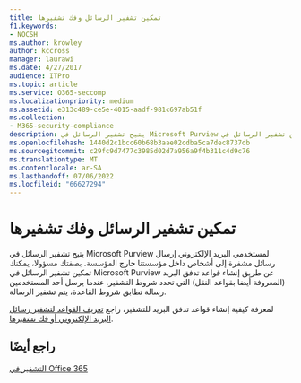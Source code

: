```yaml
---
title: تمكين تشفير الرسائل وفك تشفيرها
f1.keywords:
- NOCSH
ms.author: krowley
author: kccross
manager: laurawi
ms.date: 4/27/2017
audience: ITPro
ms.topic: article
ms.service: O365-seccomp
ms.localizationpriority: medium
ms.assetid: e313c489-ce5e-4015-aadf-981c697ab51f
ms.collection:
- M365-security-compliance
description: يتيح تشفير الرسائل في Microsoft Purview لمستخدمي البريد الإلكتروني إرسال رسائل مشفرة إلى أشخاص داخل مؤسستنا خارج المؤسسة. بصفتك مسؤولا، يمكنك تمكين تشفير الرسائل في Microsoft Purview عن طريق إنشاء قواعد تدفق البريد (المعروفة أيضا بقواعد النقل) التي تحدد شروط التشفير.
ms.openlocfilehash: 1440d2c1bcc60b68b3aae02cdba5ca7dec8737db
ms.sourcegitcommit: c29fc9d7477c3985d02d7a956a9f4b311c4d9c76
ms.translationtype: MT
ms.contentlocale: ar-SA
ms.lasthandoff: 07/06/2022
ms.locfileid: "66627294"
---
```

# <a name="enable-message-encryption-and-decryption"></a>تمكين تشفير الرسائل وفك تشفيرها

يتيح تشفير الرسائل في Microsoft Purview لمستخدمي البريد الإلكتروني إرسال رسائل مشفرة إلى أشخاص داخل مؤسستنا خارج المؤسسة. بصفتك مسؤولا، يمكنك تمكين تشفير الرسائل في Microsoft Purview عن طريق إنشاء قواعد تدفق البريد (المعروفة أيضا بقواعد النقل) التي تحدد شروط التشفير. عندما يرسل أحد المستخدمين رسالة تطابق شروط القاعدة، يتم تشفير الرسالة.
  
لمعرفة كيفية إنشاء قواعد تدفق البريد للتشفير، راجع [تعريف القواعد لتشفير رسائل البريد الإلكتروني أو فك تشفيرها](./define-mail-flow-rules-to-encrypt-email.md).
  
## <a name="see-also"></a>راجع أيضًا

[التشفير في Office 365](./encryption.md)
